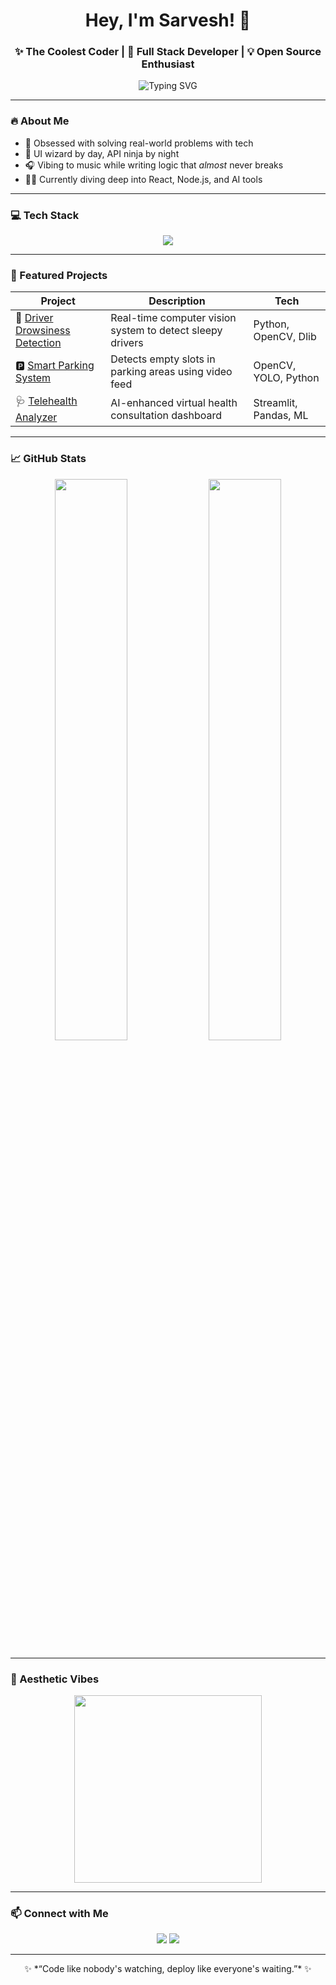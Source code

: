 <h1 align="center">Hey, I'm Sarvesh! 👋</h1>
<h3 align="center">✨ The Coolest Coder | 🚀 Full Stack Developer | 💡 Open Source Enthusiast</h3>

<p align="center">
  <img src="https://readme-typing-svg.demolab.com?font=Fira+Code&pause=1000&center=true&width=440&lines=Building+cool+stuff+with+code;Lover+of+clean+UI+%2B+chaotic+logic;Always+learning+something+new" alt="Typing SVG" />
</p>

---

### 🔥 About Me

- 🧠 Obsessed with solving real-world problems with tech  
- 🎨 UI wizard by day, API ninja by night  
- 🎧 Vibing to music while writing logic that *almost* never breaks  
- 🧑‍💻 Currently diving deep into React, Node.js, and AI tools

---

### 💻 Tech Stack

<p align="center">
  <img src="https://skillicons.dev/icons?i=html,css,js,ts,react,nextjs,nodejs,express,mongodb,python,cpp,figma,github,git,docker" />
</p>

---

### 🧩 Featured Projects

| Project | Description | Tech |
|--------|-------------|------|
| 🚗 [Driver Drowsiness Detection](https://github.com/sarveshprjs/driver-drowsiness-detection) | Real-time computer vision system to detect sleepy drivers | Python, OpenCV, Dlib |
| 🅿️ [Smart Parking System](https://github.com/sarveshprjs/parking-spot-detection-cv) | Detects empty slots in parking areas using video feed | OpenCV, YOLO, Python |
| 🩺 [Telehealth Analyzer](#) | AI-enhanced virtual health consultation dashboard | Streamlit, Pandas, ML |

---

### 📈 GitHub Stats

<p align="center">
  <img width="48%" src="https://github-readme-stats.vercel.app/api?username=sarveshprjs&show_icons=true&theme=tokyonight" />
  <img width="48%" src="https://github-readme-streak-stats.herokuapp.com/?user=sarveshprjs&theme=tokyonight" />
</p>

---

### 🎨 Aesthetic Vibes

<p align="center">
  <img src="https://media.giphy.com/media/qgQUggAC3Pfv687qPC/giphy.gif" width="300" />
</p>

---

### 📫 Connect with Me

<p align="center">
  <a href="[https://www.linkedin.com/in/your-link]"><img src="https://img.shields.io/badge/-LinkedIn-blue?style=flat&logo=linkedin" /></a>
  <a href="mailto:upasanisarvesh45@gmail.com"><img src="https://img.shields.io/badge/-Gmail-D14836?style=flat&logo=gmail&logoColor=white" /></a>
</p>

---

<p align="center">
  ✨ *“Code like nobody's watching, deploy like everyone's waiting.”* ✨  
</p>

